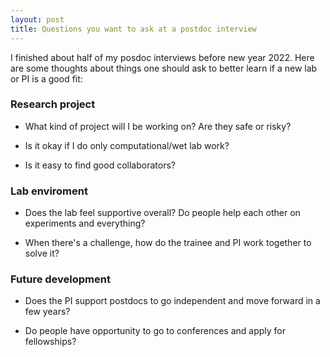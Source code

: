 ```yaml
---
layout: post
title: Questions you want to ask at a postdoc interview
---
```


I finished about half of my posdoc interviews before new year 2022. Here are some thoughts about things one should ask to better learn if a new lab or PI is a good fit:

### Research project
* What kind of project will I be working on? Are they safe or risky?

* Is it okay if I do only computational/wet lab work?

* Is it easy to find good collaborators?

### Lab enviroment
* Does the lab feel supportive overall? Do people help each other on experiments and everything?

* When there's a challenge, how do the trainee and PI work together to solve it?

### Future development
* Does the PI support postdocs to go independent and move forward in a few years?

* Do people have opportunity to go to conferences and apply for fellowships?
